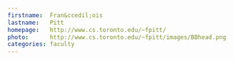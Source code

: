 ```yaml
---
firstname:  Fran&ccedil;ois
lastname:   Pitt
homepage:   http://www.cs.toronto.edu/~fpitt/
photo:      http://www.cs.toronto.edu/~fpitt/images/BBhead.png
categories: faculty
---
```

